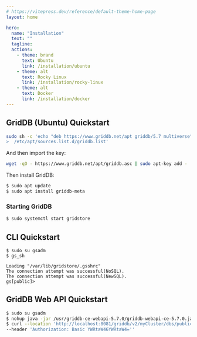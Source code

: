 ```yaml
---
# https://vitepress.dev/reference/default-theme-home-page
layout: home

hero:
  name: "Installation"
  text: ""
  tagline: 
  actions:
    - theme: brand
      text: Ubuntu
      link: /installation/ubuntu
    - theme: alt
      text: Rocky Linux
      link: /installation/rocky-linux
    - theme: alt
      text: Docker
      link: /installation/docker
---
```



## GridDB (Ubuntu) Quickstart

```bash
sudo sh -c 'echo "deb https://www.griddb.net/apt griddb/5.7 multiverse" \ 
>  /etc/apt/sources.list.d/griddb.list'
```

And then import the key: 

```bash
wget -qO - https://www.griddb.net/apt/griddb.asc | sudo apt-key add -
```

Then install GridDB:
    
```bash
$ sudo apt update
$ sudo apt install griddb-meta
```

### Starting GridDB

```bash
$ sudo systemctl start gridstore
```

## CLI Quickstart

```bash{7}
$ sudo su gsadm
$ gs_sh

Loading "/var/lib/gridstore/.gsshrc"
The connection attempt was successful(NoSQL).
The connection attempt was successful(NewSQL).
gs[public]>
```


## GridDB Web API Quickstart

```bash
$ sudo su gsadm
$ nohup java -jar /usr/griddb-ce-webapi-5.7.0/griddb-webapi-ce-5.7.0.jar &
$ curl --location 'http://localhost:8081/griddb/v2/myCluster/dbs/public/checkConnection' \
--header 'Authorization: Basic YWRtaW46YWRtaW4=''
```